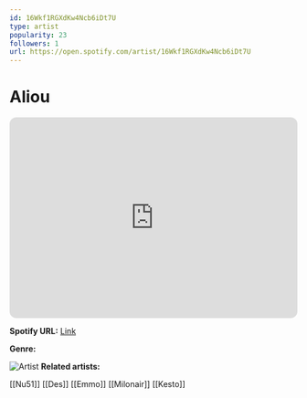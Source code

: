 ```yaml
---
id: 16Wkf1RGXdKw4Ncb6iDt7U
type: artist
popularity: 23
followers: 1
url: https://open.spotify.com/artist/16Wkf1RGXdKw4Ncb6iDt7U
---
```

# Aliou

<iframe style="border-radius:12px" src="https://open.spotify.com/embed/artist/16Wkf1RGXdKw4Ncb6iDt7U" width="100%" height="352" frameBorder="0" allowfullscreen="" allow="autoplay; clipboard-write; encrypted-media; fullscreen; picture-in-picture" loading="lazy"></iframe>

**Spotify URL:** [Link](https://open.spotify.com/artist/16Wkf1RGXdKw4Ncb6iDt7U)

**Genre:** 

![Artist]()
**Related artists:**

[[Nu51]]
[[Des]]
[[Emmo]]
[[Milonair]]
[[Kesto]]
